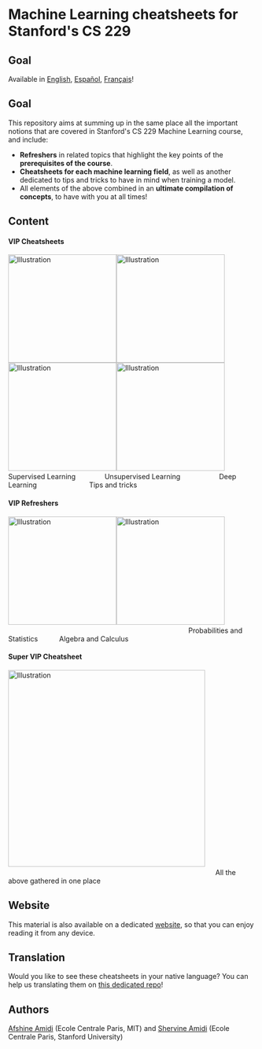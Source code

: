 # Machine Learning cheatsheets for Stanford's CS 229

## Goal
Available in [English](https://github.com/afshinea/stanford-cs-229-machine-learning/tree/master/en), [Español](https://github.com/afshinea/stanford-cs-229-machine-learning/tree/master/es), [Français](https://github.com/afshinea/stanford-cs-229-machine-learning/tree/master/fr)!

## Goal
This repository aims at summing up in the same place all the important notions that are covered in Stanford's CS 229 Machine Learning course, and include:
- **Refreshers** in related topics that highlight the key points of the **prerequisites of the course**.
- **Cheatsheets for each machine learning field**, as well as another dedicated to tips and tricks to have in mind when training a model.
- All elements of the above combined in an **ultimate compilation of concepts**, to have with you at all times!

## Content
#### VIP Cheatsheets
<a href="https://github.com/afshinea/stanford-cs-229-machine-learning/blob/master/en/cheatsheet-supervised-learning.pdf"><img src="https://stanford.edu/~shervine/images/vip-cheatsheet-supervised-learning.png?" alt="Illustration" width="220px"/></a><a href="https://github.com/afshinea/stanford-cs-229-machine-learning/blob/master/en/cheatsheet-unsupervised-learning.pdf"><img src="https://stanford.edu/~shervine/images/vip-cheatsheet-unsupervised-learning.png" alt="Illustration" width="220px"/></a><a href="https://github.com/afshinea/stanford-cs-229-machine-learning/blob/master/en/cheatsheet-deep-learning.pdf"><img src="https://stanford.edu/~shervine/images/vip-cheatsheet-deep-learning.png" alt="Illustration" width="220px"/></a><a href="https://github.com/afshinea/stanford-cs-229-machine-learning/blob/master/en/cheatsheet-machine-learning-tips-and-tricks.pdf"><img src="https://stanford.edu/~shervine/images/vip-cheatsheet-machine-learning-tricks.png" alt="Illustration" width="220px"/></a>
&nbsp; &nbsp; &nbsp;&nbsp; &nbsp; Supervised Learning &nbsp; &nbsp; &nbsp; &nbsp; &nbsp; &nbsp; &nbsp; Unsupervised Learning &nbsp; &nbsp; &nbsp; &nbsp;&nbsp; &nbsp; &nbsp; &nbsp; &nbsp; &nbsp; Deep Learning &nbsp; &nbsp; &nbsp; &nbsp; &nbsp; &nbsp; &nbsp; &nbsp; &nbsp; &nbsp; &nbsp; &nbsp; &nbsp; Tips and tricks

#### VIP Refreshers
<a href="https://github.com/afshinea/stanford-cs-229-machine-learning/blob/master/en/refresher-probabilities-statistics.pdf"><img src="https://stanford.edu/~shervine/images/vip-refresher-probabilities-and-statistics.png" alt="Illustration" width="220px"/></a><a href="https://github.com/afshinea/stanford-cs-229-machine-learning/blob/master/en/refresher-algebra-calculus.pdf"><img src="https://stanford.edu/~shervine/images/vip-refresher-linear-algebra-and-calculus.png#1" alt="Illustration" width="220px"/></a> &nbsp; &nbsp; &nbsp; &nbsp; &nbsp; &nbsp; &nbsp; &nbsp; &nbsp; &nbsp; &nbsp; &nbsp; &nbsp; &nbsp; &nbsp; &nbsp; &nbsp; &nbsp; &nbsp; &nbsp; &nbsp; &nbsp; &nbsp; &nbsp; &nbsp; &nbsp; &nbsp; &nbsp; &nbsp; &nbsp; &nbsp; &nbsp; &nbsp; &nbsp; &nbsp; &nbsp; &nbsp; &nbsp; &nbsp; &nbsp; &nbsp; &nbsp; &nbsp; &nbsp; &nbsp; &nbsp; &nbsp; &nbsp; &nbsp; &nbsp; &nbsp; &nbsp;&nbsp; &nbsp; &nbsp; Probabilities and Statistics &nbsp; &nbsp; &nbsp; &nbsp; &nbsp; Algebra and Calculus


#### Super VIP Cheatsheet
<a href="https://github.com/afshinea/stanford-cs-229-machine-learning/blob/master/en/super-cheatsheet-machine-learning.pdf"><img src="https://stanford.edu/~shervine/images/super-vip-cheatsheet.png" alt="Illustration" width="400px"/></a> &nbsp; &nbsp; &nbsp; &nbsp; &nbsp; &nbsp; &nbsp; &nbsp; &nbsp; &nbsp; &nbsp; &nbsp; &nbsp; &nbsp; &nbsp; &nbsp; &nbsp; &nbsp; &nbsp; &nbsp; &nbsp; &nbsp; &nbsp; &nbsp; &nbsp; &nbsp; &nbsp; &nbsp; &nbsp; &nbsp; &nbsp; &nbsp; &nbsp; &nbsp; &nbsp; &nbsp; &nbsp; &nbsp; &nbsp; &nbsp; &nbsp; &nbsp; &nbsp; &nbsp; &nbsp; &nbsp; &nbsp; &nbsp; &nbsp; &nbsp; &nbsp; &nbsp; &nbsp; &nbsp; &nbsp; &nbsp; &nbsp; &nbsp; &nbsp; &nbsp; &nbsp; &nbsp; &nbsp; &nbsp;&nbsp; &nbsp; &nbsp; All the above gathered in one place

## Website
This material is also available on a dedicated [website](https://stanford.edu/~shervine/teaching/cs-229.html), so that you can enjoy reading it from any device.

## Translation
Would you like to see these cheatsheets in your native language? You can help us translating them on [this dedicated repo](https://github.com/shervinea/cheatsheet-translation)!

## Authors
[Afshine Amidi](https://twitter.com/afshinea) (Ecole Centrale Paris, MIT) and [Shervine Amidi](https://twitter.com/shervinea) (Ecole Centrale Paris, Stanford University)
